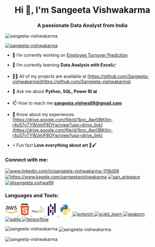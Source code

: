 <h1 align="center">Hi 👋, I'm Sangeeta Vishwakarma</h1>
<h3 align="center">A passionate Data Analyst from India</h3>

<p align="left"> <img src="https://komarev.com/ghpvc/?username=sangeeta-vishwakarma&label=Profile%20views&color=0e75b6&style=flat" alt="sangeeta-vishwakarma" /> </p>

<p align="left"> <a href="https://github.com/ryo-ma/github-profile-trophy"><img src="https://github-profile-trophy.vercel.app/?username=sangeeta-vishwakarma" alt="sangeeta-vishwakarma" /></a> </p>

- 🔭 I’m currently working on [Employee Turnover Prediction](https://github.com/Sangeeta-vishwakarma/data-analysis-with-excel)

- 🌱 I’m currently learning **Data Analysis with Excel📈**

- 👨‍💻 All of my projects are available at [https://github.com/Sangeeta-vishwakarma](https://github.com/Sangeeta-vishwakarma)

- 💬 Ask me about **Python, SQL, Power BI 📊**

- 📫 How to reach me **sangeeta.vishwa99@gmail.com**

- 📄 Know about my experiences [https://drive.google.com/file/d/1knc_Awr0BKjtjn-r4o57vTYWJmjF8OYw/view?usp=drive_link](https://drive.google.com/file/d/1knc_Awr0BKjtjn-r4o57vTYWJmjF8OYw/view?usp=drive_link)

- ⚡ Fun fact **Love everything about art 🎨🖌️**

<h3 align="left">Connect with me:</h3>
<p align="left">
<a href="https://linkedin.com/in/sangeeta-vishwakarma-1116d08" target="blank"><img align="center" src="https://raw.githubusercontent.com/rahuldkjain/github-profile-readme-generator/master/src/images/icons/Social/linked-in-alt.svg" alt="www.linkedin.com/in/sangeeta-vishwakarma-1116d08" height="30" width="40" /></a>
<a href="https://kaggle.com//sangeetavishwakarma" target="blank"><img align="center" src="https://raw.githubusercontent.com/rahuldkjain/github-profile-readme-generator/master/src/images/icons/Social/kaggle.svg" alt="https://www.kaggle.com/sangeetavishwakarma" height="30" width="40" /></a>
<a href="https://instagram.com/san_artpeace" target="blank"><img align="center" src="https://raw.githubusercontent.com/rahuldkjain/github-profile-readme-generator/master/src/images/icons/Social/instagram.svg" alt="san_artpeace" height="30" width="40" /></a>
<a href="https://medium.com/@sangeeta.vishwa99" target="blank"><img align="center" src="https://raw.githubusercontent.com/rahuldkjain/github-profile-readme-generator/master/src/images/icons/Social/medium.svg" alt="@sangeeta.vishwa99" height="30" width="40" /></a>
</p>

<h3 align="left">Languages and Tools:</h3>
<p align="left"> <a href="https://aws.amazon.com" target="_blank" rel="noreferrer"> <img src="https://raw.githubusercontent.com/devicons/devicon/master/icons/amazonwebservices/amazonwebservices-original-wordmark.svg" alt="aws" width="40" height="40"/> </a> <a href="https://www.w3.org/html/" target="_blank" rel="noreferrer"> <img src="https://raw.githubusercontent.com/devicons/devicon/master/icons/html5/html5-original-wordmark.svg" alt="html5" width="40" height="40"/> </a> <a href="https://www.mysql.com/" target="_blank" rel="noreferrer"> <img src="https://raw.githubusercontent.com/devicons/devicon/master/icons/mysql/mysql-original-wordmark.svg" alt="mysql" width="40" height="40"/> </a> <a href="https://pandas.pydata.org/" target="_blank" rel="noreferrer"> <img src="https://raw.githubusercontent.com/devicons/devicon/2ae2a900d2f041da66e950e4d48052658d850630/icons/pandas/pandas-original.svg" alt="pandas" width="40" height="40"/> </a> <a href="https://www.python.org" target="_blank" rel="noreferrer"> <img src="https://raw.githubusercontent.com/devicons/devicon/master/icons/python/python-original.svg" alt="python" width="40" height="40"/> </a> <a href="https://pytorch.org/" target="_blank" rel="noreferrer"> <img src="https://www.vectorlogo.zone/logos/pytorch/pytorch-icon.svg" alt="pytorch" width="40" height="40"/> </a> <a href="https://scikit-learn.org/" target="_blank" rel="noreferrer"> <img src="https://upload.wikimedia.org/wikipedia/commons/0/05/Scikit_learn_logo_small.svg" alt="scikit_learn" width="40" height="40"/> </a> <a href="https://seaborn.pydata.org/" target="_blank" rel="noreferrer"> <img src="https://seaborn.pydata.org/_images/logo-mark-lightbg.svg" alt="seaborn" width="40" height="40"/> </a> <a href="https://www.sqlite.org/" target="_blank" rel="noreferrer"> <img src="https://www.vectorlogo.zone/logos/sqlite/sqlite-icon.svg" alt="sqlite" width="40" height="40"/> </a> <a href="https://www.tensorflow.org" target="_blank" rel="noreferrer"> <img src="https://www.vectorlogo.zone/logos/tensorflow/tensorflow-icon.svg" alt="tensorflow" width="40" height="40"/> </a> </p>

<p><img align="left" src="https://github-readme-stats.vercel.app/api/top-langs?username=sangeeta-vishwakarma&show_icons=true&locale=en&layout=compact" alt="sangeeta-vishwakarma" /></p>

<p>&nbsp;<img align="center" src="https://github-readme-stats.vercel.app/api?username=sangeeta-vishwakarma&show_icons=true&locale=en" alt="sangeeta-vishwakarma" /></p>

<p><img align="center" src="https://github-readme-streak-stats.herokuapp.com/?user=sangeeta-vishwakarma&" alt="sangeeta-vishwakarma" /></p>


